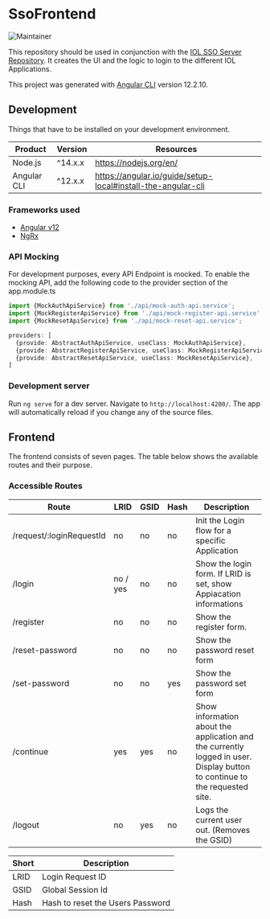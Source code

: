 SsoFrontend
===========
![Maintainer](https://img.shields.io/badge/maintainer-YourBrainEatsYou-blue)

This repository should be used in conjunction with
the [IOL SSO Server Repository](https://github.com/isleoflan/sso-server.git). It creates the UI and the logic to login
to the different IOL Applications.

This project was generated with [Angular CLI](https://github.com/angular/angular-cli) version 12.2.10.

## Development

Things that have to be installed on your development environment.

| Product     | Version | Resources                                                     |
| ----------- | ------- | ------------------------------------------------------------- |
| Node.js     | ^14.x.x | https://nodejs.org/en/                                        |
| Angular CLI | ^12.x.x | https://angular.io/guide/setup-local#install-the-angular-cli  |

### Frameworks used

- [Angular v12](https://v12.angular.io/docs)
- [NgRx](https://v12.ngrx.io/docs)

### API Mocking

For development purposes, every API Endpoint is mocked. To enable the mocking API, add the following code to the
provider section of the app.module.ts

```ts
import {MockAuthApiService} from './api/mock-auth-api.service';
import {MockRegisterApiService} from './api/mock-register-api.service';
import {MockResetApiService} from './api/mock-reset-api.service';

providers: [
  {provide: AbstractAuthApiService, useClass: MockAuthApiService},
  {provide: AbstractRegisterApiService, useClass: MockRegisterApiService},
  {provide: AbstractResetApiService, useClass: MockResetApiService},
]
```

### Development server

Run `ng serve` for a dev server. Navigate to `http://localhost:4200/`. The app will automatically reload if you change
any of the source files.

## Frontend

The frontend consists of seven pages. The table below shows the available routes and their purpose.

### Accessible Routes

| Route                         | LRID     | GSID     | Hash | Description                                                                    |
| ----------------------------- | -------- | -------- | ---- | ------------------------------------------------------------------------------ |
| /request/:loginRequestId      | no       | no       | no   | Init the Login flow for a specific Application                                 |
| /login                        | no / yes | no       | no   | Show the login form. If LRID is set, show Appiacation informations             |
| /register                     | no       | no       | no   | Show the register form.                                                        |
| /reset-password               | no       | no       | no   | Show the password reset form                                                   |
| /set-password                 | no       | no       | yes  | Show the password set form                                                     |
| /continue                     | yes      | yes      | no   | Show information about the application and the currently logged in user. Display button to continue to the requested site. |
| /logout                       | no       | yes      | no   | Logs the current user out. (Removes the GSID)                                  |

| Short  | Description                      |
| ------ | -------------------------------- |
| LRID   | Login Request ID                 |
| GSID   | Global Session Id                |
| Hash   | Hash to reset the Users Password |

